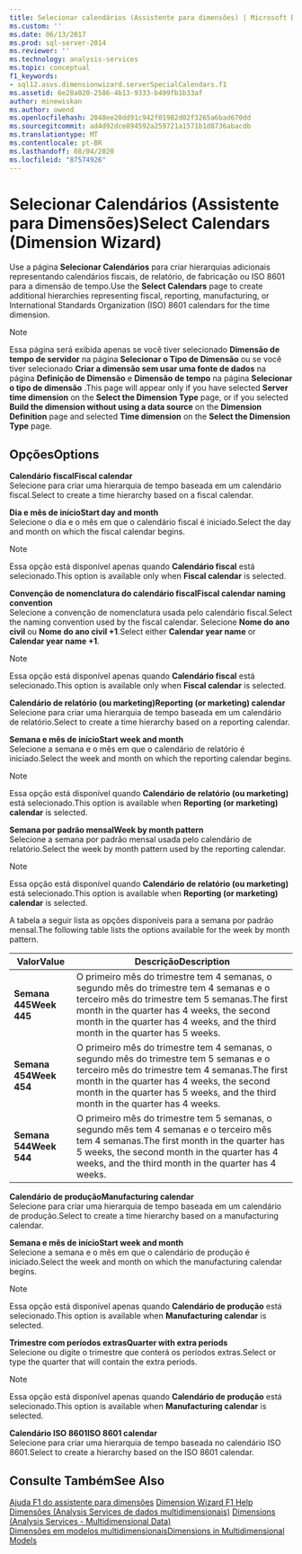 ```yaml
---
title: Selecionar calendários (Assistente para dimensões) | Microsoft Docs
ms.custom: ''
ms.date: 06/13/2017
ms.prod: sql-server-2014
ms.reviewer: ''
ms.technology: analysis-services
ms.topic: conceptual
f1_keywords:
- sql12.asvs.dimensionwizard.serverSpecialCalendars.f1
ms.assetid: 6e28a020-2586-4b13-9333-b499fb1b33af
author: minewiskan
ms.author: owend
ms.openlocfilehash: 2048ee20dd91c942f01982d02f3265a6bad670dd
ms.sourcegitcommit: ad4d92dce894592a259721a1571b1d8736abacdb
ms.translationtype: MT
ms.contentlocale: pt-BR
ms.lasthandoff: 08/04/2020
ms.locfileid: "87574926"
---
```

# <a name="select-calendars-dimension-wizard"></a><span data-ttu-id="2bff3-102">Selecionar Calendários (Assistente para Dimensões)</span><span class="sxs-lookup"><span data-stu-id="2bff3-102">Select Calendars (Dimension Wizard)</span></span>
  <span data-ttu-id="2bff3-103">Use a página **Selecionar Calendários** para criar hierarquias adicionais representando calendários fiscais, de relatório, de fabricação ou ISO 8601 para a dimensão de tempo.</span><span class="sxs-lookup"><span data-stu-id="2bff3-103">Use the **Select Calendars** page to create additional hierarchies representing fiscal, reporting, manufacturing, or International Standards Organization (ISO) 8601 calendars for the time dimension.</span></span>  
  
> [!NOTE]  
>  <span data-ttu-id="2bff3-104"> Essa página será exibida apenas se você tiver selecionado **Dimensão de tempo de servidor** na página **Selecionar o Tipo de Dimensão** ou se você tiver selecionado **Criar a dimensão sem usar uma fonte de dados** na página **Definição de Dimensão** e **Dimensão de tempo** na página **Selecionar o tipo de dimensão** .</span><span class="sxs-lookup"><span data-stu-id="2bff3-104">This page will appear only if you have selected **Server time dimension** on the **Select the Dimension Type** page, or if you selected **Build the dimension without using a data source** on the **Dimension Definition** page and selected **Time dimension** on the **Select the Dimension Type** page.</span></span>  
  
## <a name="options"></a><span data-ttu-id="2bff3-105">Opções</span><span class="sxs-lookup"><span data-stu-id="2bff3-105">Options</span></span>  
 <span data-ttu-id="2bff3-106">**Calendário fiscal**</span><span class="sxs-lookup"><span data-stu-id="2bff3-106">**Fiscal calendar**</span></span>  
 <span data-ttu-id="2bff3-107">Selecione para criar uma hierarquia de tempo baseada em um calendário fiscal.</span><span class="sxs-lookup"><span data-stu-id="2bff3-107">Select to create a time hierarchy based on a fiscal calendar.</span></span>  
  
 <span data-ttu-id="2bff3-108">**Dia e mês de início**</span><span class="sxs-lookup"><span data-stu-id="2bff3-108">**Start day and month**</span></span>  
 <span data-ttu-id="2bff3-109">Selecione o dia e o mês em que o calendário fiscal é iniciado.</span><span class="sxs-lookup"><span data-stu-id="2bff3-109">Select the day and month on which the fiscal calendar begins.</span></span>  
  
> [!NOTE]  
>  <span data-ttu-id="2bff3-110"> Essa opção está disponível apenas quando **Calendário fiscal** está selecionado.</span><span class="sxs-lookup"><span data-stu-id="2bff3-110">This option is available only when **Fiscal calendar** is selected.</span></span>  
  
 <span data-ttu-id="2bff3-111">**Convenção de nomenclatura do calendário fiscal**</span><span class="sxs-lookup"><span data-stu-id="2bff3-111">**Fiscal calendar naming convention**</span></span>  
 <span data-ttu-id="2bff3-112">Selecione a convenção de nomenclatura usada pelo calendário fiscal.</span><span class="sxs-lookup"><span data-stu-id="2bff3-112">Select the naming convention used by the fiscal calendar.</span></span> <span data-ttu-id="2bff3-113">Selecione **Nome do ano civil** ou **Nome do ano civil +1**.</span><span class="sxs-lookup"><span data-stu-id="2bff3-113">Select either **Calendar year name** or **Calendar year name +1**.</span></span>  
  
> [!NOTE]  
>  <span data-ttu-id="2bff3-114"> Essa opção está disponível apenas quando **Calendário fiscal** está selecionado.</span><span class="sxs-lookup"><span data-stu-id="2bff3-114">This option is available only when **Fiscal calendar** is selected.</span></span>  
  
 <span data-ttu-id="2bff3-115">**Calendário de relatório (ou marketing)**</span><span class="sxs-lookup"><span data-stu-id="2bff3-115">**Reporting (or marketing) calendar**</span></span>  
 <span data-ttu-id="2bff3-116">Selecione para criar uma hierarquia de tempo baseada em um calendário de relatório.</span><span class="sxs-lookup"><span data-stu-id="2bff3-116">Select to create a time hierarchy based on a reporting calendar.</span></span>  
  
 <span data-ttu-id="2bff3-117">**Semana e mês de início**</span><span class="sxs-lookup"><span data-stu-id="2bff3-117">**Start week and month**</span></span>  
 <span data-ttu-id="2bff3-118">Selecione a semana e o mês em que o calendário de relatório é iniciado.</span><span class="sxs-lookup"><span data-stu-id="2bff3-118">Select the week and month on which the reporting calendar begins.</span></span>  
  
> [!NOTE]  
>  <span data-ttu-id="2bff3-119">Essa opção está disponível quando **Calendário de relatório (ou marketing)** está selecionado.</span><span class="sxs-lookup"><span data-stu-id="2bff3-119">This option is available when **Reporting (or marketing) calendar** is selected.</span></span>  
  
 <span data-ttu-id="2bff3-120">**Semana por padrão mensal**</span><span class="sxs-lookup"><span data-stu-id="2bff3-120">**Week by month pattern**</span></span>  
 <span data-ttu-id="2bff3-121">Selecione a semana por padrão mensal usada pelo calendário de relatório.</span><span class="sxs-lookup"><span data-stu-id="2bff3-121">Select the week by month pattern used by the reporting calendar.</span></span>  
  
> [!NOTE]  
>  <span data-ttu-id="2bff3-122">Essa opção está disponível quando **Calendário de relatório (ou marketing)** está selecionado.</span><span class="sxs-lookup"><span data-stu-id="2bff3-122">This option is available when **Reporting (or marketing) calendar** is selected.</span></span>  
  
 <span data-ttu-id="2bff3-123">A tabela a seguir lista as opções disponíveis para a semana por padrão mensal.</span><span class="sxs-lookup"><span data-stu-id="2bff3-123">The following table lists the options available for the week by month pattern.</span></span>  
  
|<span data-ttu-id="2bff3-124">Valor</span><span class="sxs-lookup"><span data-stu-id="2bff3-124">Value</span></span>|<span data-ttu-id="2bff3-125">Descrição</span><span class="sxs-lookup"><span data-stu-id="2bff3-125">Description</span></span>|  
|-----------|-----------------|  
|<span data-ttu-id="2bff3-126">**Semana 445**</span><span class="sxs-lookup"><span data-stu-id="2bff3-126">**Week 445**</span></span>|<span data-ttu-id="2bff3-127">O primeiro mês do trimestre tem 4 semanas, o segundo mês do trimestre tem 4 semanas e o terceiro mês do trimestre tem 5 semanas.</span><span class="sxs-lookup"><span data-stu-id="2bff3-127">The first month in the quarter has 4 weeks, the second month in the quarter has 4 weeks, and the third month in the quarter has 5 weeks.</span></span>|  
|<span data-ttu-id="2bff3-128">**Semana 454**</span><span class="sxs-lookup"><span data-stu-id="2bff3-128">**Week 454**</span></span>|<span data-ttu-id="2bff3-129">O primeiro mês do trimestre tem 4 semanas, o segundo mês do trimestre tem 5 semanas e o terceiro mês do trimestre tem 4 semanas.</span><span class="sxs-lookup"><span data-stu-id="2bff3-129">The first month in the quarter has 4 weeks, the second month in the quarter has 5 weeks, and the third month in the quarter has 4 weeks.</span></span>|  
|<span data-ttu-id="2bff3-130">**Semana 544**</span><span class="sxs-lookup"><span data-stu-id="2bff3-130">**Week 544**</span></span>|<span data-ttu-id="2bff3-131">O primeiro mês do trimestre tem 5 semanas, o segundo mês tem 4 semanas e o terceiro mês tem 4 semanas.</span><span class="sxs-lookup"><span data-stu-id="2bff3-131">The first month in the quarter has 5 weeks, the second month in the quarter has 4 weeks, and the third month in the quarter has 4 weeks.</span></span>|  
  
 <span data-ttu-id="2bff3-132">**Calendário de produção**</span><span class="sxs-lookup"><span data-stu-id="2bff3-132">**Manufacturing calendar**</span></span>  
 <span data-ttu-id="2bff3-133">Selecione para criar uma hierarquia de tempo baseada em um calendário de produção.</span><span class="sxs-lookup"><span data-stu-id="2bff3-133">Select to create a time hierarchy based on a manufacturing calendar.</span></span>  
  
 <span data-ttu-id="2bff3-134">**Semana e mês de início**</span><span class="sxs-lookup"><span data-stu-id="2bff3-134">**Start week and month**</span></span>  
 <span data-ttu-id="2bff3-135">Selecione a semana e o mês em que o calendário de produção é iniciado.</span><span class="sxs-lookup"><span data-stu-id="2bff3-135">Select the week and month on which the manufacturing calendar begins.</span></span>  
  
> [!NOTE]  
>  <span data-ttu-id="2bff3-136"> Essa opção está disponível apenas quando **Calendário de produção** está selecionado.</span><span class="sxs-lookup"><span data-stu-id="2bff3-136">This option is available when **Manufacturing calendar** is selected.</span></span>  
  
 <span data-ttu-id="2bff3-137">**Trimestre com períodos extras**</span><span class="sxs-lookup"><span data-stu-id="2bff3-137">**Quarter with extra periods**</span></span>  
 <span data-ttu-id="2bff3-138">Selecione ou digite o trimestre que conterá os períodos extras.</span><span class="sxs-lookup"><span data-stu-id="2bff3-138">Select or type the quarter that will contain the extra periods.</span></span>  
  
> [!NOTE]  
>  <span data-ttu-id="2bff3-139"> Essa opção está disponível apenas quando **Calendário de produção** está selecionado.</span><span class="sxs-lookup"><span data-stu-id="2bff3-139">This option is available when **Manufacturing calendar** is selected.</span></span>  
  
 <span data-ttu-id="2bff3-140">**Calendário ISO 8601**</span><span class="sxs-lookup"><span data-stu-id="2bff3-140">**ISO 8601 calendar**</span></span>  
 <span data-ttu-id="2bff3-141">Selecione para criar uma hierarquia de tempo baseada no calendário ISO 8601.</span><span class="sxs-lookup"><span data-stu-id="2bff3-141">Select to create a hierarchy based on the ISO 8601 calendar.</span></span>  
  
## <a name="see-also"></a><span data-ttu-id="2bff3-142">Consulte Também</span><span class="sxs-lookup"><span data-stu-id="2bff3-142">See Also</span></span>  
 <span data-ttu-id="2bff3-143">[Ajuda F1 do assistente para dimensões](dimension-wizard-f1-help.md) </span><span class="sxs-lookup"><span data-stu-id="2bff3-143">[Dimension Wizard F1 Help](dimension-wizard-f1-help.md) </span></span>  
 <span data-ttu-id="2bff3-144">[Dimensões &#40;Analysis Services de dados multidimensionais&#41;](multidimensional-models-olap-logical-dimension-objects/dimensions-analysis-services-multidimensional-data.md) </span><span class="sxs-lookup"><span data-stu-id="2bff3-144">[Dimensions &#40;Analysis Services - Multidimensional Data&#41;](multidimensional-models-olap-logical-dimension-objects/dimensions-analysis-services-multidimensional-data.md) </span></span>  
 [<span data-ttu-id="2bff3-145">Dimensões em modelos multidimensionais</span><span class="sxs-lookup"><span data-stu-id="2bff3-145">Dimensions in Multidimensional Models</span></span>](multidimensional-models/dimensions-in-multidimensional-models.md)  
  
  
